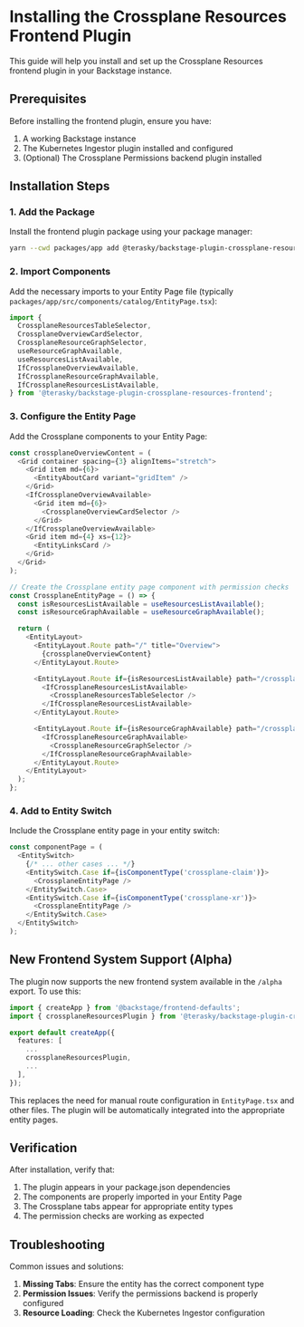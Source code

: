 # Installing the Crossplane Resources Frontend Plugin

This guide will help you install and set up the Crossplane Resources frontend plugin in your Backstage instance.

## Prerequisites

Before installing the frontend plugin, ensure you have:

1. A working Backstage instance
2. The Kubernetes Ingestor plugin installed and configured
3. (Optional) The Crossplane Permissions backend plugin installed

## Installation Steps

### 1. Add the Package

Install the frontend plugin package using your package manager:

```bash
yarn --cwd packages/app add @terasky/backstage-plugin-crossplane-resources-frontend
```

### 2. Import Components

Add the necessary imports to your Entity Page file (typically `packages/app/src/components/catalog/EntityPage.tsx`):

```typescript
import {
  CrossplaneResourcesTableSelector,
  CrossplaneOverviewCardSelector,
  CrossplaneResourceGraphSelector,
  useResourceGraphAvailable,
  useResourcesListAvailable,
  IfCrossplaneOverviewAvailable,
  IfCrossplaneResourceGraphAvailable,
  IfCrossplaneResourcesListAvailable,
} from '@terasky/backstage-plugin-crossplane-resources-frontend';
```

### 3. Configure the Entity Page

Add the Crossplane components to your Entity Page:

```typescript
const crossplaneOverviewContent = (
  <Grid container spacing={3} alignItems="stretch">
    <Grid item md={6}>
      <EntityAboutCard variant="gridItem" />
    </Grid>
    <IfCrossplaneOverviewAvailable>
      <Grid item md={6}>
        <CrossplaneOverviewCardSelector />
      </Grid>
    </IfCrossplaneOverviewAvailable>
    <Grid item md={4} xs={12}>
      <EntityLinksCard />
    </Grid>
  </Grid>
);

// Create the Crossplane entity page component with permission checks
const CrossplaneEntityPage = () => {
  const isResourcesListAvailable = useResourcesListAvailable();
  const isResourceGraphAvailable = useResourceGraphAvailable();

  return (
    <EntityLayout>
      <EntityLayout.Route path="/" title="Overview">
        {crossplaneOverviewContent}
      </EntityLayout.Route>

      <EntityLayout.Route if={isResourcesListAvailable} path="/crossplane-resources" title="Crossplane Resources">
        <IfCrossplaneResourcesListAvailable>
          <CrossplaneResourcesTableSelector />
        </IfCrossplaneResourcesListAvailable>
      </EntityLayout.Route>

      <EntityLayout.Route if={isResourceGraphAvailable} path="/crossplane-graph" title="Crossplane Graph">
        <IfCrossplaneResourceGraphAvailable>
          <CrossplaneResourceGraphSelector />
        </IfCrossplaneResourceGraphAvailable>
      </EntityLayout.Route>
    </EntityLayout>
  );
};
```

### 4. Add to Entity Switch

Include the Crossplane entity page in your entity switch:

```typescript
const componentPage = (
  <EntitySwitch>
    {/* ... other cases ... */}
    <EntitySwitch.Case if={isComponentType('crossplane-claim')}>
      <CrossplaneEntityPage />
    </EntitySwitch.Case>
    <EntitySwitch.Case if={isComponentType('crossplane-xr')}>
      <CrossplaneEntityPage />
    </EntitySwitch.Case>
  </EntitySwitch>
);
```

## New Frontend System Support (Alpha)

The plugin now supports the new frontend system available in the `/alpha` export. To use this:

```typescript
import { createApp } from '@backstage/frontend-defaults';
import { crossplaneResourcesPlugin } from '@terasky/backstage-plugin-crossplane-resources-frontend/alpha';

export default createApp({
  features: [
    ...
    crossplaneResourcesPlugin,
    ...
  ],
});
```

This replaces the need for manual route configuration in `EntityPage.tsx` and other files. The plugin will be automatically integrated into the appropriate entity pages.

## Verification

After installation, verify that:

1. The plugin appears in your package.json dependencies
2. The components are properly imported in your Entity Page
3. The Crossplane tabs appear for appropriate entity types
4. The permission checks are working as expected

## Troubleshooting

Common issues and solutions:

1. **Missing Tabs**: Ensure the entity has the correct component type
2. **Permission Issues**: Verify the permissions backend is properly configured
3. **Resource Loading**: Check the Kubernetes Ingestor configuration
